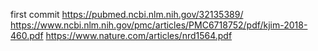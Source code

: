 first commit
https://pubmed.ncbi.nlm.nih.gov/32135389/
https://www.ncbi.nlm.nih.gov/pmc/articles/PMC6718752/pdf/kjim-2018-460.pdf
https://www.nature.com/articles/nrd1564.pdf
